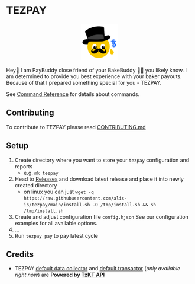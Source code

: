 # TEZPAY
<p align="center"><img width="100" src="https://raw.githubusercontent.com/alis-is/tezpay/main/assets/logo.png" alt="TEZPAY logo"></p>

Hey👋 I am PayBuddy close friend of your BakeBuddy 👨‍🍳 you likely know. I am determined to provide you best experience with your baker payouts.
Because of that I prepared something special for you - TEZPAY.

See [Command Reference](docs/cmd) for details about commands. 

## Contributing

To contribute to TEZPAY please read [CONTRIBUTING.md](docs/CONTRIBUTING.md)

## Setup

1. Create directory where you want to store your `tezpay` configuration and reports
	- e.g. `mk tezpay`
2. Head to [Releases](https://github.com/alis-is/tezpay/releases) and download latest release and place it into newly created directory
	- on linux you can just `wget -q https://raw.githubusercontent.com/alis-is/tezpay/main/install.sh -O /tmp/install.sh && sh /tmp/install.sh`
3. Create and adjust configuration file `config.hjson`  See our configuration examples for all available options.
4. ...
5. Run `tezpay pay` to pay latest cycle

## Credits

- TEZPAY [default data collector](https://github.com/tez-capital/tezpay/blob/main/engines/colletor/default.go#L39) and [default transactor](https://github.com/tez-capital/tezpay/blob/main/engines/transactor/default.go#L39) (*only available right now*) are **Powered by [TzKT API](https://api.tzkt.io/)**
